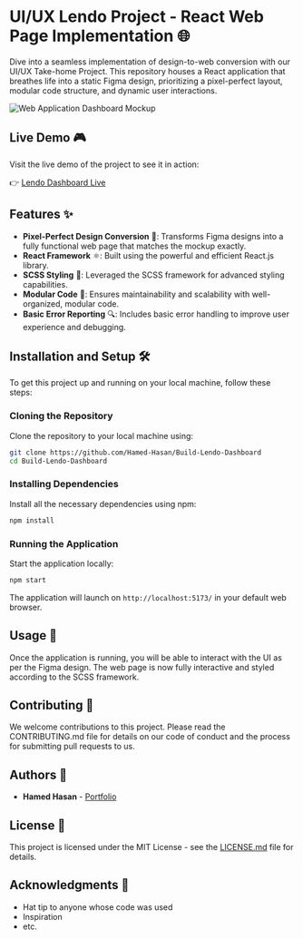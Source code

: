 # UI/UX Lendo Project - React Web Page Implementation 🌐

Dive into a seamless implementation of design-to-web conversion with our UI/UX Take-home Project. This repository houses a React application that breathes life into a static Figma design, prioritizing a pixel-perfect layout, modular code structure, and dynamic user interactions.

![Web Application Dashboard Mockup](https://i.ibb.co/VDNwNTJ/windows-mockup-08.png)

## Live Demo 🎮

Visit the live demo of the project to see it in action:

👉 [Lendo Dashboard Live](https://lendo-dashboard.netlify.app/)

## Features ✨

- **Pixel-Perfect Design Conversion** 🎨: Transforms Figma designs into a fully functional web page that matches the mockup exactly.
- **React Framework** ⚛️: Built using the powerful and efficient React.js library.
- **SCSS Styling** 💅: Leveraged the SCSS framework for advanced styling capabilities.
- **Modular Code** 🧩: Ensures maintainability and scalability with well-organized, modular code.
- **Basic Error Reporting** 🔍: Includes basic error handling to improve user experience and debugging.


## Installation and Setup 🛠️

To get this project up and running on your local machine, follow these steps:


### Cloning the Repository

Clone the repository to your local machine using:

```sh
git clone https://github.com/Hamed-Hasan/Build-Lendo-Dashboard
cd Build-Lendo-Dashboard
```

### Installing Dependencies

Install all the necessary dependencies using npm:

```sh
npm install
```

### Running the Application

Start the application locally:

```sh
npm start
```

The application will launch on `http://localhost:5173/` in your default web browser.

## Usage 📖

Once the application is running, you will be able to interact with the UI as per the Figma design. The web page is now fully interactive and styled according to the SCSS framework.

## Contributing 🤝

We welcome contributions to this project. Please read the CONTRIBUTING.md file for details on our code of conduct and the process for submitting pull requests to us.

## Authors 👥

- **Hamed Hasan**  - [Portfolio](https://hamedhasan-dev.vercel.app)

## License 📄

This project is licensed under the MIT License - see the [LICENSE.md](LICENSE.md) file for details.

## Acknowledgments 🎉

- Hat tip to anyone whose code was used
- Inspiration
- etc.

